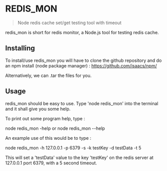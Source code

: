 REDIS_MON
========

> Node redis cache set/get testing tool with timeout

redis_mon is short for redis monitor, a Node.js tool for testing redis cache.

Installing
----------

To install/use redis_mon you will have to clone the github repository and do an npm install (node package manager) : https://github.com/isaacs/npm/

Alternatively, we can .tar the files for you.

Usage
-----

redis_mon should be easy to use.
Type 'node redis_mon' into the terminal and it shall give you some help.

To print out some program help, type :

node redis_mon -help 
or
node redis_mon --help

An example use of this would be to type :

node redis_mon -h 127.0.0.1 -p 6379 -s -k testKey -d testData -t 5

This will set a 'testData' value to the key 'testKey' on the redis server at 127.0.0.1 port 6379, with a 5 second timeout.

